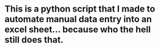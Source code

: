 # This is a python script that I made to automate manual data entry into an excel sheet... because who the hell still does that.
